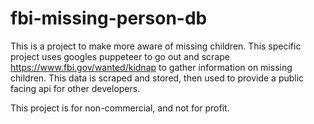 # fbi-missing-person-db

This is a project to make more aware of missing children. This specific project uses googles puppeteer to go out and scrape https://www.fbi.gov/wanted/kidnap
to gather information on missing children. This data is scraped and stored, then used to provide a public facing api for other developers.

This project is for non-commercial, and not for profit.
